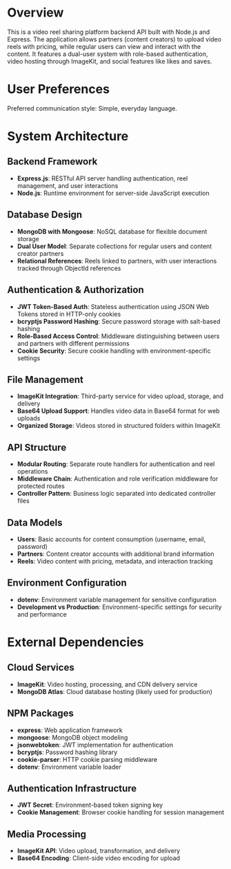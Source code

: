 # Overview

This is a video reel sharing platform backend API built with Node.js and Express. The application allows partners (content creators) to upload video reels with pricing, while regular users can view and interact with the content. It features a dual-user system with role-based authentication, video hosting through ImageKit, and social features like likes and saves.

# User Preferences

Preferred communication style: Simple, everyday language.

# System Architecture

## Backend Framework
- **Express.js**: RESTful API server handling authentication, reel management, and user interactions
- **Node.js**: Runtime environment for server-side JavaScript execution

## Database Design
- **MongoDB with Mongoose**: NoSQL database for flexible document storage
- **Dual User Model**: Separate collections for regular users and content creator partners
- **Relational References**: Reels linked to partners, with user interactions tracked through ObjectId references

## Authentication & Authorization
- **JWT Token-Based Auth**: Stateless authentication using JSON Web Tokens stored in HTTP-only cookies
- **bcryptjs Password Hashing**: Secure password storage with salt-based hashing
- **Role-Based Access Control**: Middleware distinguishing between users and partners with different permissions
- **Cookie Security**: Secure cookie handling with environment-specific settings

## File Management
- **ImageKit Integration**: Third-party service for video upload, storage, and delivery
- **Base64 Upload Support**: Handles video data in Base64 format for web uploads
- **Organized Storage**: Videos stored in structured folders within ImageKit

## API Structure
- **Modular Routing**: Separate route handlers for authentication and reel operations
- **Middleware Chain**: Authentication and role verification middleware for protected routes
- **Controller Pattern**: Business logic separated into dedicated controller files

## Data Models
- **Users**: Basic accounts for content consumption (username, email, password)
- **Partners**: Content creator accounts with additional brand information
- **Reels**: Video content with pricing, metadata, and interaction tracking

## Environment Configuration
- **dotenv**: Environment variable management for sensitive configuration
- **Development vs Production**: Environment-specific settings for security and performance

# External Dependencies

## Cloud Services
- **ImageKit**: Video hosting, processing, and CDN delivery service
- **MongoDB Atlas**: Cloud database hosting (likely used for production)

## NPM Packages
- **express**: Web application framework
- **mongoose**: MongoDB object modeling
- **jsonwebtoken**: JWT implementation for authentication
- **bcryptjs**: Password hashing library
- **cookie-parser**: HTTP cookie parsing middleware
- **dotenv**: Environment variable loader

## Authentication Infrastructure
- **JWT Secret**: Environment-based token signing key
- **Cookie Management**: Browser cookie handling for session management

## Media Processing
- **ImageKit API**: Video upload, transformation, and delivery
- **Base64 Encoding**: Client-side video encoding for upload